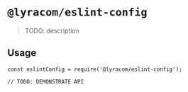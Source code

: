 # `@lyracom/eslint-config`

> TODO: description

## Usage

```
const eslintConfig = require('@lyracom/eslint-config');

// TODO: DEMONSTRATE API
```
